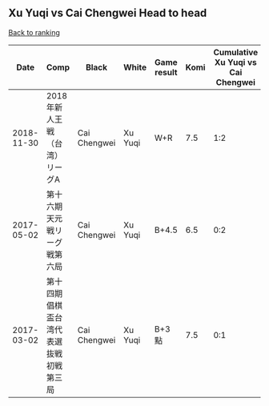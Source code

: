 ## Xu Yuqi vs Cai Chengwei Head to head

[Back to ranking](../../index.md)




| **Date** | **Comp** | **Black** | **White** | **Game result** | **Komi** | **Cumulative Xu Yuqi vs Cai Chengwei** | **Xu Yuqi streak** | **Cai Chengwei streak** | 
| --- | --- | --- | --- | --- | --- | --- | --- | --- |
| 2018-11-30 | 2018年新人王戦（台湾）リーグA | Cai Chengwei | Xu Yuqi | W+R | 7.5 | 1:2 | 1 | 0 | 
| 2017-05-02 | 第十六期天元戦リーグ戦第六局 | Cai Chengwei | Xu Yuqi | B+4.5 | 6.5 | 0:2 | 0 | 2 | 
| 2017-03-02 | 第十四期倡棋盃台湾代表選抜戦初戦第三局 | Cai Chengwei | Xu Yuqi | B+3點 | 7.5 | 0:1 | 0 | 1 |




